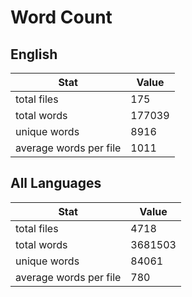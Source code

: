 # Word Count

## English

Stat | Value
---- | -----
total files | 175
total words | 177039
unique words | 8916
average words per file | 1011

## All Languages

Stat | Value
---- | -----
total files | 4718
total words | 3681503
unique words | 84061
average words per file | 780

